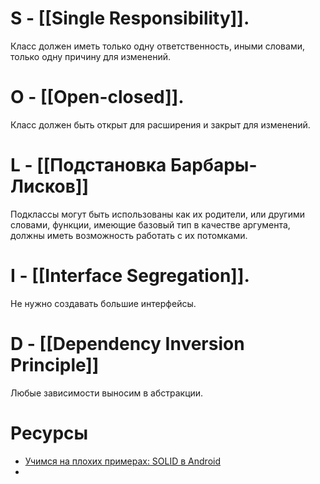 # S - [[Single Responsibility]]. 
Класс должен иметь только одну ответственность, иными словами, только одну причину для изменений.
# O - [[Open-closed]]. 
Класс должен быть открыт для расширения и закрыт для изменений.

# L - [[Подстановка Барбары-Лисков]] 
Подклассы могут быть использованы как их родители, или другими словами, функции, имеющие базовый тип в качестве аргумента, должны иметь возможность работать с их потомками.

# I - [[Interface Segregation]]. 
Не нужно создавать большие интерфейсы.

# D - [[Dependency Inversion Principle]] 
Любые зависимости выносим в абстракции.


# Ресурсы

- [Учимся на плохих примерах: SOLID в Android](https://www.youtube.com/watch?v=1Mx-Sw4z9MY)
- 